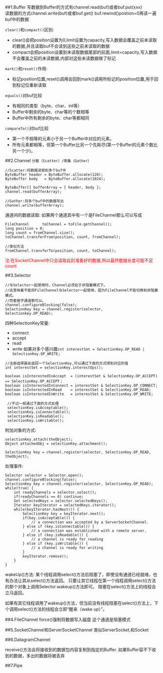 ##1.Buffer
写数据到Buffer的方式有channel.read(buf)或者buf.put(xxx)<br/>
读数据的方式channel.write(buf)或者buf.get()
buf.rewind()postion=0再读一遍buf中的数据

`clear()`和`compact()`区别:
-   clear()会把position设置为0,limit设置为capacity,写入数据会覆盖之前未读取的数据,并且读取buf不会读到这些之前未读取的数据
-   compact会把position设置到未读取数据尾部的前面,limit=capacity,写入数据不会覆盖之前的未读数据,内部对这些未读数据做了标记

`mark()`和`reset()`作用:
-   标记position位置,reset()调用会回到mark()调用所标记的position位置,用于回到标记位重新读取

`equals()`对buf比较
-   有相同的类型（byte、char、int等）
-   Buffer中剩余的byte、char等的个数相等
-   Buffer中所有剩余的byte、char等都相同

`compareTo()`对buf比较
-   第一个不相等的元素小于另一个Buffer中对应的元素。
-   所有元素都相等，但第一个Buffer比另一个先耗尽(第一个Buffer的元素个数比另一个少)。

##2.Channel
`分散（Scatter）/聚集（Gather）`
```
//Scatter:将数据读取到多个buf中
ByteBuffer header = ByteBuffer.allocate(128);  
ByteBuffer body   = ByteBuffer.allocate(1024);  
  
ByteBuffer[] bufferArray = { header, body };  
channel.read(bufferArray);

//Gather:将多个buf中的数据写出
channel.write(bufferArray); 
```

通道间的数据读取:
如果两个通道其中有一个是FileChannel那么可以写成
```
FileChannel      toChannel = toFile.getChannel();  
long position = 0;  
long count = fromChannel.size();  
toChannel.transferFrom(position, count, fromChannel); 

//类似方法
fromChannel.transferTo(position, count, toChannel);
```
<font color="red">注:在SocketChannel中只会读取此刻准备好的数据,所以最终数据长度可能不足count</font>

##3.Selector
```
//与Selector一起使用时，Channel必须处于非阻塞模式下。
//这意味着不能将FileChannel与Selector一起使用，因为FileChannel不能切换到非阻塞模式。
//而套接字通道都可以。 
channel.configureBlocking(false);
SelectionKey key = channel.register(selector,
Selectionkey.OP_READ);
```
四种SelectionKey常量:
-   connect
-   accept
-   read
-   write
如果对多个感兴趣`int interestSet = SelectionKey.OP_READ | SelectionKey.OP_WRITE; `
```
//注册选择器会返回一个SelectionKey,可以通过下面的方式得到对应的值
int interestSet = selectionKey.interestOps();  
  
boolean isInterestedInAccept  = (interestSet & SelectionKey.OP_ACCEPT) == SelectionKey.OP_ACCEPT；  
boolean isInterestedInConnect = interestSet & SelectionKey.OP_CONNECT;  
boolean isInterestedInRead    = interestSet & SelectionKey.OP_READ;  
boolean isInterestedInWrite   = interestSet & SelectionKey.OP_WRITE; 
 
 //不过一般通过下面的方式处理
 selectionKey.isAcceptable();  
 selectionKey.isConnectable();  
 selectionKey.isReadable();  
 selectionKey.isWritable();  

```

附加对象的方式:
```
selectionKey.attach(theObject);  
Object attachedObj = selectionKey.attachment(); 

SelectionKey key = channel.register(selector, SelectionKey.OP_READ, theObject);  
```

处理事件:
```
Selector selector = Selector.open();  
channel.configureBlocking(false);  
SelectionKey key = channel.register(selector, SelectionKey.OP_READ);  
while(true) {  
    int readyChannels = selector.select();  
    if(readyChannels == 0) continue; 
    Set selectedKeys = selector.selectedKeys();  
    Iterator keyIterator = selectedKeys.iterator();  
    while(keyIterator.hasNext()) {  
        SelectionKey key = keyIterator.next();  
        if(key.isAcceptable()) {  
            // a connection was accepted by a ServerSocketChannel.  
        } else if (key.isConnectable()) {  
            // a connection was established with a remote server.  
        } else if (key.isReadable()) {  
            // a channel is ready for reading  
        } else if (key.isWritable()) {  
            // a channel is ready for writing  
        }  
        keyIterator.remove();
    }
}  
```

wakeUp()方法:
某个线程调用select()方法后阻塞了，即使没有通道已经就绪，也有办法让其从select()方法返回。
只要让其它线程在第一个线程调用select()方法的那个对象上调用Selector.wakeup()方法即可。
阻塞在select()方法上的线程会立马返回。 

如果有其它线程调用了wakeup()方法，但当前没有线程阻塞在select()方法上，下个调用select()方法的线程会立即“醒来（wake up）”。 

##4.FileChannel
force()强制将数据写入磁盘 
这个通道是阻塞模式

##5.SocketChannel和ServerSocketChannel
类似ServerSocket,和Socket

##6.DatagramChannel 

receive()方法会将接收到的数据包内容复制到指定的Buffer. 如果Buffer容不下收到的数据，多出的数据将被丢弃

##7.Pipe




